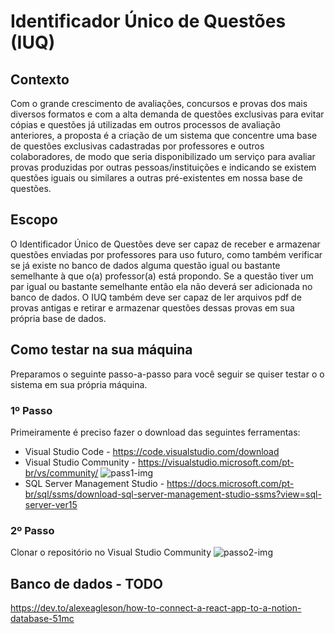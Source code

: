 # Identificador Único de Questões (IUQ)

## Contexto
Com o grande crescimento de avaliações, concursos e provas dos mais diversos formatos e com a alta demanda de questões exclusivas para evitar cópias e questões já utilizadas em outros processos de avaliação anteriores, a proposta é a criação de um sistema que concentre uma base de questões exclusivas cadastradas por professores e outros colaboradores, de modo que seria disponibilizado um serviço para avaliar provas produzidas por outras pessoas/instituições e indicando se existem questões iguais ou similares a outras pré-existentes em nossa base de questões.

## Escopo
O Identificador Único de Questões deve ser capaz de receber e armazenar questões enviadas por professores para uso futuro, como também verificar se já existe no banco de dados alguma questão igual ou bastante semelhante à que o(a) professor(a) está propondo. Se a questão tiver um par igual ou bastante semelhante então ela não deverá ser adicionada no banco de dados. O IUQ também deve ser capaz de ler arquivos pdf de provas antigas e retirar e armazenar questões dessas provas em sua própria base de dados.

## Como testar na sua máquina
Preparamos o seguinte passo-a-passo para você seguir se quiser testar o o sistema em sua própria máquina.

### 1º Passo
Primeiramente é preciso fazer o download das seguintes ferramentas: 
- Visual Studio Code - https://code.visualstudio.com/download
- Visual Studio Community - https://visualstudio.microsoft.com/pt-br/vs/community/ 
![pass1-img](https://user-images.githubusercontent.com/54213043/163079739-8f6a4539-8741-42e8-ae71-da3942d21970.jpg)
- SQL Server Management Studio - https://docs.microsoft.com/pt-br/sql/ssms/download-sql-server-management-studio-ssms?view=sql-server-ver15

### 2º Passo
Clonar o repositório no Visual Studio Community
![passo2-img](https://user-images.githubusercontent.com/54213043/163079616-98a0bf66-1666-4f87-b4de-5c8dd0c6f942.png)

## Banco de dados - TODO
https://dev.to/alexeagleson/how-to-connect-a-react-app-to-a-notion-database-51mc

